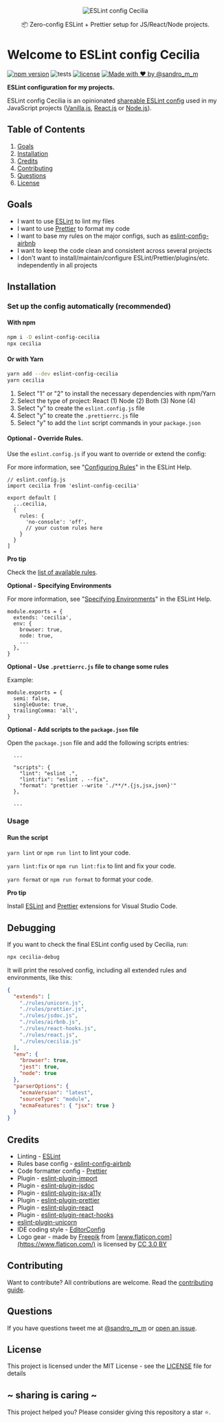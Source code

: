 <p align="center"><img src="https://i.imgur.com/De2l7rX.png" alt="ESLint config Cecilia" /></p>
<p align="center">📦 Zero-config ESLint + Prettier setup for JS/React/Node projects.</p>

# Welcome to ESLint config Cecilia

[![npm version](https://badge.fury.io/js/eslint-config-cecilia.svg)](https://badge.fury.io/js/eslint-config-cecilia)
![tests](https://github.com/SandroMiguel/eslint-config-cecilia/actions/workflows/tests.yml/badge.svg)
[![license](https://img.shields.io/badge/License-MIT-blue.svg?style=flat)](LICENSE)
[![Made with ❤️ by @sandro_m_m](https://img.shields.io/badge/made%20with%20%E2%9D%A4%EF%B8%8F%20by-@sandro__m__m-ff69b4)](https://github.com/SandroMiguel)

**ESLint configuration for my projects.**

ESLint config Cecilia is an opinionated
[shareable ESLint config](http://eslint.org/docs/developer-guide/shareable-configs.html)
used in my JavaScript projects ([Vanilla.js](http://vanilla-js.com/),
[React.js](https://reactjs.org/) or [Node.js](https://nodejs.org/)).

## Table of Contents

1. [Goals](#goals)
1. [Installation](#installation)
1. [Credits](#credits)
1. [Contributing](#contributing)
1. [Questions](#questions)
1. [License](#license)

## Goals

- I want to use [ESLint](https://eslint.org/) to lint my files
- I want to use [Prettier](https://www.npmjs.com/package/prettier) to format my code
- I want to base my rules on the major configs, such as [eslint-config-airbnb](https://www.npmjs.com/package/eslint-config-airbnb)
- I want to keep the code clean and consistent across several projects
- I don't want to install/maintain/configure ESLint/Prettier/plugins/etc. independently in all projects

## Installation

### Set up the config automatically (recommended)

#### With npm

```sh
npm i -D eslint-config-cecilia
npx cecilia
```

#### Or with Yarn

```sh
yarn add --dev eslint-config-cecilia
yarn cecilia
```

1. Select "1" or "2" to install the necessary dependencies with npm/Yarn
1. Select the type of project: React (1) Node (2) Both (3) None (4)
1. Select "y" to create the `eslint.config.js` file
1. Select "y" to create the `.prettierrc.js` file
1. Select "y" to add the `lint` script commands in your `package.json`

#### Optional - Override Rules.

Use the `eslint.config.js` if you want to override or extend the config:

For more information, see "[Configuring Rules](https://eslint.org/docs/user-guide/configuring#configuring-rules)" in the ESLint Help.

```
// eslint.config.js
import cecilia from 'eslint-config-cecilia'

export default [
  ...cecilia,
  {
    rules: {
      'no-console': 'off',
      // your custom rules here
    }
  }
]
```

**Pro tip**

Check the [list of available rules](https://eslint.org/docs/rules/).

**Optional - Specifying Environments**

For more information, see "[Specifying Environments](https://eslint.org/docs/user-guide/configuring#specifying-environments)" in the ESLint Help.

```
module.exports = {
  extends: 'cecilia',
  env: {
    browser: true,
    node: true,
    ...
  },
}
```

**Optional - Use `.prettierrc.js` file to change some rules**

Example:

```
module.exports = {
  semi: false,
  singleQuote: true,
  trailingComma: 'all',
}
```

**Optional - Add scripts to the `package.json` file**

Open the `package.json` file and add the following scripts entries:

```
  ...

  "scripts": {
    "lint": "eslint .",
    "lint:fix": "eslint . --fix",
    "format": "prettier --write './**/*.{js,jsx,json}'"
  },

  ...
```

### Usage

#### Run the script

`yarn lint` or `npm run lint` to lint your code.

`yarn lint:fix` or `npm run lint:fix` to lint and fix your code.

`yarn format` or `npm run format` to format your code.

**Pro tip**

Install
[ESLint](https://marketplace.visualstudio.com/items?itemName=dbaeumer.vscode-eslint)
and
[Prettier](https://marketplace.visualstudio.com/items?itemName=esbenp.prettier-vscode)
extensions for Visual Studio Code.

## Debugging

If you want to check the final ESLint config used by Cecilia, run:

```sh
npx cecilia-debug
```

It will print the resolved config, including all extended rules and environments, like this:

```json
{
  "extends": [
    "./rules/unicorn.js",
    "./rules/prettier.js",
    "./rules/jsdoc.js",
    "./rules/airbnb.js",
    "./rules/react-hooks.js",
    "./rules/react.js",
    "./rules/cecilia.js"
  ],
  "env": {
    "browser": true,
    "jest": true,
    "node": true
  },
  "parserOptions": {
    "ecmaVersion": "latest",
    "sourceType": "module",
    "ecmaFeatures": { "jsx": true }
  }
}
```

## Credits

- Linting - [ESLint](https://eslint.org/)
- Rules base config -
  [eslint-config-airbnb](https://www.npmjs.com/package/eslint-config-airbnb)
- Code formatter config - [Prettier](https://www.npmjs.com/package/prettier)
- Plugin -
  [eslint-plugin-import](https://www.npmjs.com/package/eslint-plugin-import)
- Plugin -
  [eslint-plugin-jsdoc](https://www.npmjs.com/package/eslint-plugin-jsdoc)
- Plugin -
  [eslint-plugin-jsx-a11y](https://www.npmjs.com/package/eslint-plugin-jsx-a11y)
- Plugin -
  [eslint-plugin-prettier](https://www.npmjs.com/package/eslint-plugin-prettier)
- Plugin -
  [eslint-plugin-react](https://www.npmjs.com/package/eslint-plugin-react)
- Plugin -
  [eslint-plugin-react-hooks](https://www.npmjs.com/package/eslint-plugin-react-hooks)
- [eslint-plugin-unicorn](https://www.npmjs.com/package/eslint-plugin-unicorn)
- IDE coding style - [EditorConfig](https://editorconfig.org/)
- Logo gear - made by [Freepik](http://www.freepik.com) from
  [www.flaticon.com](https://www.flaticon.com/) is licensed by
  [CC 3.0 BY](http://creativecommons.org/licenses/by/3.0/)

## Contributing

Want to contribute? All contributions are welcome. Read the
[contributing guide](CONTRIBUTING.md).

## Questions

If you have questions tweet me at [@sandro_m_m](https://twitter.com/sandro_m_m)
or [open an issue](../../issues/new).

## License

This project is licensed under the MIT License - see the [LICENSE](LICENSE) file
for details

## ~ sharing is caring ~

This project helped you? Please consider giving this repository a star :star:.
